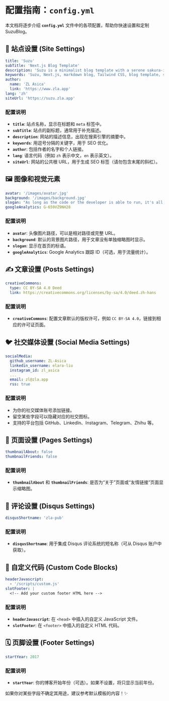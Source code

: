 # 配置指南：`config.yml`

本文档将逐步介绍 **`config.yml`** 文件中的各项配置，帮助你快速设置和定制 SuzuBlog。

## 📝 站点设置 (Site Settings)

```yaml
title: 'Suzu'
subTitle: 'Next.js Blog Template'
description: 'Suzu is a minimalist blog template with a serene sakura-inspired theme, blending modern design with a touch of traditional Japanese aesthetics.'
keywords: 'Suzu, Next.js, markdown blog, Tailwind CSS, blog template, sakura, ZL Asica'
author:
  name: 'ZL Asica'
  link: 'https://www.zla.app'
lang: 'zh'
siteUrl: 'https://suzu.zla.app'
```

### 配置说明

- **`title`**: 站点名称，显示在标题和 `meta` 标签中。
- **`subTitle`**: 站点的副标题，通常用于补充描述。
- **`description`**: 网站的描述信息，出现在搜索引擎的摘要中。
- **`keywords`**: 用逗号分隔的关键字，用于 SEO 优化。
- **`author`**: 包括作者的名字和个人链接。
- **`lang`**: 语言代码（例如 `zh` 表示中文，`en` 表示英文）。
- **`siteUrl`**: 网站的公共根 URL，用于生成 SEO 标签（请勿包含末尾的斜杠）。

## 🖼️ 图像和视觉元素

```yaml
avatar: '/images/avatar.jpg'
background: '/images/background.jpg'
slogan: "As long as the code or the developer is able to run, it's all good."
googleAnalytics: G-659VZ9NH28
```

### 配置说明

- **`avatar`**: 头像图片路径，可以是相对路径或完整 URL。
- **`background`**: 默认的背景图片路径，用于文章没有单独缩略图时显示。
- **`slogan`**: 显示在首页的标语。
- **`googleAnalytics`**: Google Analytics 跟踪 ID（可选，用于流量统计）。

## ✍️ 文章设置 (Posts Settings)

```yaml
creativeCommons:
  type: CC BY-SA 4.0 Deed
  link: https://creativecommons.org/licenses/by-sa/4.0/deed.zh-hans
```

### 配置说明

- **`creativeCommons`**: 配置文章默认的版权许可，例如 `CC BY-SA 4.0`，链接到相应的许可证页面。

## 🐦 社交媒体设置 (Social Media Settings)

```yaml
socialMedia:
  github_username: ZL-Asica
  linkedin_username: elara-liu
  instagram_id: zl_asica
  ...
  email: zl@zla.app
  rss: true
```

### 配置说明

- 为你的社交媒体账号添加链接。
- 留空某些字段可以隐藏对应的社交图标。
- 支持的平台包括 GitHub、LinkedIn、Instagram、Telegram、Zhihu 等。

## 📄 页面设置 (Pages Settings)

```yaml
thumbnailAbout: false
thumbnailFriends: false
```

### 配置说明

- **`thumbnailAbout`** 和 **`thumbnailFriends`**: 是否为“关于”页面或“友情链接”页面显示缩略图。

## 💬 评论设置 (Disqus Settings)

```yaml
disqusShortname: 'zla-pub'
```

### 配置说明

- **`disqusShortname`**: 用于集成 Disqus 评论系统的短名称（可从 Disqus 账户中获取）。

## 🔧 自定义代码 (Custom Code Blocks)

```yaml
headerJavascript:
  - '/scripts/custom.js'
slotFooter: |
  <!-- Add your custom footer HTML here -->
```

### 配置说明

- **`headerJavascript`**: 在 `<head>` 中插入的自定义 JavaScript 文件。
- **`slotFooter`**: 在 `<footer>` 中插入的自定义 HTML 代码。

## 🗓️ 页脚设置 (Footer Settings)

```yaml
startYear: 2017
```

### 配置说明

- **`startYear`**: 你的博客开始年份（可选）。如果不设置，将只显示当前年份。

如果你对某些字段不确定其用途，建议参考默认模板的内容！✨
